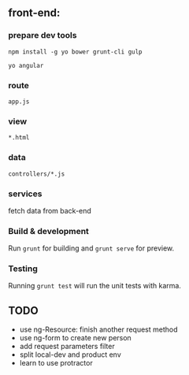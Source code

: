 ## front-end:

### prepare dev tools

`npm install -g yo bower grunt-cli gulp`

`yo angular`

### route

`app.js`

### view

`*.html`

### data

`controllers/*.js` 

### services

fetch data from back-end

### Build & development

Run `grunt` for building and `grunt serve` for preview.

### Testing

Running `grunt test` will run the unit tests with karma.

## TODO

- use ng-Resource: finish another request method
- use ng-form to create new person
- add request parameters filter
- split local-dev and product env
- learn to use protractor
